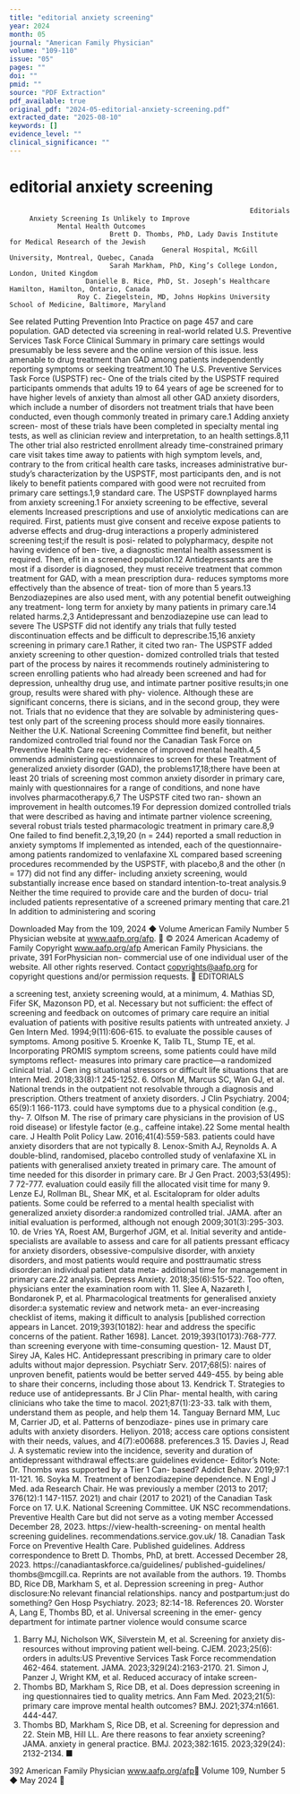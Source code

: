 ```yaml
---
title: "editorial anxiety screening"
year: 2024
month: 05
journal: "American Family Physician"
volume: "109-110"
issue: "05"
pages: ""
doi: ""
pmid: ""
source: "PDF Extraction"
pdf_available: true
original_pdf: "2024-05-editorial-anxiety-screening.pdf"
extracted_date: "2025-08-10"
keywords: []
evidence_level: ""
clinical_significance: ""
---
```


# editorial anxiety screening

                                                                Editorials
         Anxiety Screening Is Unlikely to Improve
                Mental Health Outcomes
                             Brett D. Thombs, PhD, Lady Davis Institute for Medical Research of the Jewish
                                          General Hospital, McGill University, Montreal, Quebec, Canada
                             Sarah Markham, PhD, King’s College London, London, United Kingdom
                       Danielle B. Rice, PhD, St. Joseph’s Healthcare Hamilton, Hamilton, Ontario, Canada
                     Roy C. Ziegelstein, MD, Johns Hopkins University School of Medicine, Baltimore, Maryland

See related Putting Prevention Into Practice on page 457 and                     care population. GAD detected via screening in real-world
related U.S. Preventive Services Task Force Clinical Summary in                  primary care settings would presumably be less severe and
the online version of this issue.                                                less amenable to drug treatment than GAD among patients
                                                                                 independently reporting symptoms or seeking treatment.10
The U.S. Preventive Services Task Force (USPSTF) rec-                            One of the trials cited by the USPSTF required participants
ommends that adults 19 to 64 years of age be screened for                        to have higher levels of anxiety than almost all other GAD
anxiety disorders, which include a number of disorders not                       treatment trials that have been conducted, even though
commonly treated in primary care.1 Adding anxiety screen-                        most of these trials have been completed in specialty mental
ing tests, as well as clinician review and interpretation, to an                 health settings.8,11 The other trial also restricted enrollment
already time-constrained primary care visit takes time away                      to patients with high symptom levels, and, contrary to the
from critical health care tasks, increases administrative bur-                   study’s characterization by the USPSTF, most participants
den, and is not likely to benefit patients compared with good                    were not recruited from primary care settings.1,9
standard care.                                                                      The USPSTF downplayed harms from anxiety screening.1
   For anxiety screening to be effective, several elements                       Increased prescriptions and use of anxiolytic medications can
are required. First, patients must give consent and receive                      expose patients to adverse effects and drug-drug interactions
a properly administered screening test;​if the result is posi-                   related to polypharmacy, despite not having evidence of ben-
tive, a diagnostic mental health assessment is required. Then,                   efit in a screened population.12 Antidepressants are the most
if a disorder is diagnosed, they must receive treatment that                     common treatment for GAD, with a mean prescription dura-
reduces symptoms more effectively than the absence of treat-                     tion of more than 5 years.13 Benzodiazepines are also used
ment, with any potential benefit outweighing any treatment-                      long term for anxiety by many patients in primary care.14
related harms.2,3                                                                Antidepressant and benzodiazepine use can lead to severe
   The USPSTF did not identify any trials that fully tested                      discontinuation effects and be difficult to deprescribe.15,16
anxiety screening in primary care.1 Rather, it cited two ran-                       The USPSTF added anxiety screening to other question-
domized controlled trials that tested part of the process by                     naires it recommends routinely administering to screen
enrolling patients who had already been screened and had                         for depression, unhealthy drug use, and intimate partner
positive results;​in one group, results were shared with phy-                    violence. Although these are significant concerns, there is
sicians, and in the second group, they were not. Trials that                     no evidence that they are solvable by administering ques-
test only part of the screening process should more easily                       tionnaires. Neither the U.K. National Screening Committee
find benefit, but neither randomized controlled trial found                      nor the Canadian Task Force on Preventive Health Care rec-
evidence of improved mental health.4,5                                           ommends administering questionnaires to screen for these
   Treatment of generalized anxiety disorder (GAD), the                          problems17,18;​there have been at least 20 trials of screening
most common anxiety disorder in primary care, mainly                             with questionnaires for a range of conditions, and none have
involves pharmacotherapy.6,7 The USPSTF cited two ran-                           shown an improvement in health outcomes.19 For depression
domized controlled trials that were described as having                          and intimate partner violence screening, several robust trials
tested pharmacologic treatment in primary care.8,9 One                           failed to find benefit.2,3,19,20
(n = 244) reported a small reduction in anxiety symptoms                            If implemented as intended, each of the questionnaire-
among patients randomized to venlafaxine XL compared                             based screening procedures recommended by the USPSTF,
with placebo,8 and the other (n = 177) did not find any differ-                  including anxiety screening, would substantially increase
ence based on standard intention-to-treat analysis.9 Neither                     the time required to provide care and the burden of docu-
trial included patients representative of a screened primary                     menting that care.21 In addition to administering and scoring

Downloaded
May        from the 109,
    2024 ◆ Volume   American Family
                         Number  5 Physician website at www.aafp.org/afp.        © 2024 American Academy of Family
                                                                          Copyright
                                                           www.aafp.org/afp                                  American    Family
                                                                                                                    Physicians.     the private, 391
                                                                                                                                ForPhysician     non-
commercial use of one individual user of the website. All other rights reserved. Contact copyrights@aafp.org for copyright questions and/or permission requests.
                                                                    EDITORIALS


a screening test, anxiety screening would, at a minimum,                        4. Mathias SD, Fifer SK, Mazonson PD, et al. Necessary but not sufficient:​
                                                                                   the effect of screening and feedback on outcomes of primary care
require an initial evaluation of patients with positive results                    patients with untreated anxiety. J Gen Intern Med. 1994;​9(11):​606-615.
to evaluate the possible causes of symptoms. Among positive                     5. Kroenke K, Talib TL, Stump TE, et al. Incorporating PROMIS symptom
screens, some patients could have mild symptoms reflect-                           measures into primary care practice—a randomized clinical trial. J Gen
ing situational stressors or difficult life situations that are                    Intern Med. 2018;​33(8):​1 245-1252.
                                                                                6. Olfson M, Marcus SC, Wan GJ, et al. National trends in the outpatient
not resolvable through a diagnosis and prescription. Others                        treatment of anxiety disorders. J Clin Psychiatry. 2004;​65(9):​1 166-1173.
could have symptoms due to a physical condition (e.g., thy-                     7. Olfson M. The rise of primary care physicians in the provision of US
roid disease) or lifestyle factor (e.g., caffeine intake).22 Some                  mental health care. J Health Polit Policy Law. 2016;​41(4):​559-583.
patients could have anxiety disorders that are not typically                    8. Lenox-Smith AJ, Reynolds A. A double-blind, randomised, placebo
                                                                                   controlled study of venlafaxine XL in patients with generalised anxiety
treated in primary care. The amount of time needed for this                        disorder in primary care. Br J Gen Pract. 2003;​53(495):​7 72-777.
evaluation could easily fill the allocated visit time for many                  9. Lenze EJ, Rollman BL, Shear MK, et al. Escitalopram for older adults
patients. Some could be referred to a mental health specialist                     with generalized anxiety disorder:​a randomized controlled trial. JAMA.
after an initial evaluation is performed, although not enough                      2009;​301(3):​295-303.
                                                                               10. de Vries YA, Roest AM, Burgerhof JGM, et al. Initial severity and antide-
specialists are available to assess and care for all patients                      pressant efficacy for anxiety disorders, obsessive-compulsive disorder,
with anxiety disorders, and most patients would require                            and posttraumatic stress disorder:​an individual patient data meta-
additional time for management in primary care.22                                  analysis. Depress Anxiety. 2018;​35(6):​515-522.
   Too often, physicians enter the examination room with                       11. Slee A, Nazareth I, Bondaronek P, et al. Pharmacological treatments for
                                                                                   generalised anxiety disorder:​a systematic review and network meta-
an ever-increasing checklist of items, making it difficult to                      analysis [published correction appears in Lancet. 2019;​393(10182):​
hear and address the specific concerns of the patient. Rather                      1698]. Lancet. 2019;​393(10173):​768-777.
than screening everyone with time-consuming question-                          12. Maust DT, Sirey JA, Kales HC. Antidepressant prescribing in primary care
                                                                                   to older adults without major depression. Psychiatr Serv. 2017;​68(5):​
naires of unproven benefit, patients would be better served                        449-455.
by being able to share their concerns, including those about                   13. Kendrick T. Strategies to reduce use of antidepressants. Br J Clin Phar-
mental health, with caring clinicians who take the time to                         macol. 2021;​87(1):​23-33.
talk with them, understand them as people, and help them                       14. Tanguay Bernard MM, Luc M, Carrier JD, et al. Patterns of benzodiaze-
                                                                                   pines use in primary care adults with anxiety disorders. Heliyon. 2018;​
access care options consistent with their needs, values, and                       4(7):​e00688.
preferences.3                                                                  15. Davies J, Read J. A systematic review into the incidence, severity and
                                                                                   duration of antidepressant withdrawal effects:​are guidelines evidence-
 Editor’s Note:​ Dr. Thombs was supported by a Tier 1 Can-                         based? Addict Behav. 2019;​97:​1 11-121.
                                                                               16. Soyka M. Treatment of benzodiazepine dependence. N Engl J Med.
 ada Research Chair. He was previously a member (2013 to
                                                                                   2017;​376(12):​1 147-1157.
 2021) and chair (2017 to 2021) of the Canadian Task Force on
                                                                               17. U.K. National Screening Committee. UK NSC recommendations.
 Preventive Health Care but did not serve as a voting member                       Accessed December 28, 2023. https://​view-health-screening-
 on mental health screening guidelines.                                            recommendations.service.gov.uk/
                                                                               18. Canadian Task Force on Preventive Health Care. Published guidelines.
Address correspondence to Brett D. Thombs, PhD, at brett.                          Accessed December 28, 2023. https://​canadiantaskforce.ca/guidelines/
                                                                                   published-guidelines/
thombs@​mcgill.ca. Reprints are not available from the authors.
                                                                               19. Thombs BD, Rice DB, Markham S, et al. Depression screening in preg-
Author disclosure:​No relevant financial relationships.                            nancy and postpartum:​just do something? Gen Hosp Psychiatry. 2023;​
                                                                                   82:​14-18.
References                                                                     20. Worster A, Lang E, Thombs BD, et al. Universal screening in the emer-
                                                                                   gency department for intimate partner violence would consume scarce
 1. Barry MJ, Nicholson WK, Silverstein M, et al. Screening for anxiety dis-       resources without improving patient well-being. CJEM. 2023;​25(6):​
    orders in adults:​US Preventive Services Task Force recommendation             462-464.
    statement. JAMA. 2023;​329(24):​2163-2170.                                 21. Simon J, Panzer J, Wright KM, et al. Reduced accuracy of intake screen-
2. Thombs BD, Markham S, Rice DB, et al. Does depression screening in              ing questionnaires tied to quality metrics. Ann Fam Med. 2023;​21(5):​
   primary care improve mental health outcomes? BMJ. 2021;​374:​n1661.             444-447.
3. Thombs BD, Markham S, Rice DB, et al. Screening for depression and          22. Stein MB, Hill LL. Are there reasons to fear anxiety screening? JAMA.
   anxiety in general practice. BMJ. 2023;​382:​1615.                              2023;​329(24):​2132-2134. ■




392 American Family Physician                                   www.aafp.org/afp                                    Volume 109, Number 5 ◆ May 2024
